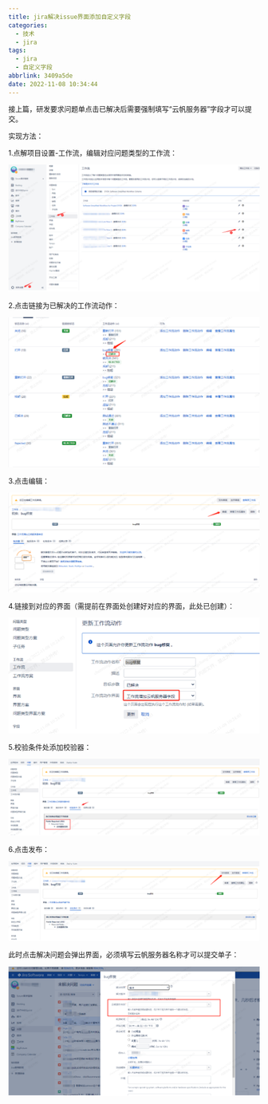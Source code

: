 ```yaml
---
title: jira解决issue界面添加自定义字段
categories:
  - 技术
  - jira
tags:
  - jira
  - 自定义字段
abbrlink: 3409a5de
date: 2022-11-08 10:34:44
---
```


接上篇，研发要求问题单点击已解决后需要强制填写“云帆服务器”字段才可以提交。

<!--more-->

实现方法：

1.点解项目设置-工作流，编辑对应问题类型的工作流：

![](jira解决issue界面添加自定义字段/image-20221108103604215.png)



2.点击链接为已解决的工作流动作：

![](jira解决issue界面添加自定义字段/image-20221108103629735.png)



3.点击编辑：

![](jira解决issue界面添加自定义字段/image-20221108103706235.png)



4.链接到对应的界面（需提前在界面处创建好对应的界面，此处已创建）：

![](jira解决issue界面添加自定义字段/image-20221108103723518.png)



5.校验条件处添加校验器：

![](jira解决issue界面添加自定义字段/image-20221108103753289.png)



6.点击发布：

![](jira解决issue界面添加自定义字段/image-20221108103837434.png)



此时点击解决问题会弹出界面，必须填写云帆服务器名称才可以提交单子：

![](jira解决issue界面添加自定义字段/image-20221108103929160.png)
